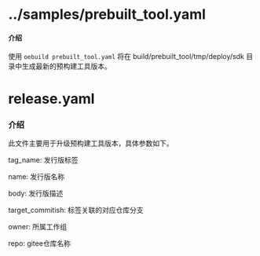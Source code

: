# ../samples/prebuilt_tool.yaml

#### 介绍

使用 `oebuild prebuilt_tool.yaml` 将在 build/prebuilt_tool/tmp/deploy/sdk 目录中生成最新的预构建工具版本。


# release.yaml

### 介绍

此文件主要用于升级预构建工具版本，具体参数如下。

tag_name: 发行版标签

name: 发行版名称

body: 发行版描述

target_commitish: 标签关联的对应仓库分支

owner: 所属工作组

repo: gitee仓库名称




